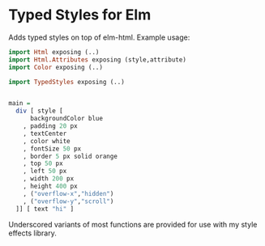 # Typed Styles for Elm

Adds typed styles on top of elm-html. Example usage:

```haskell
import Html exposing (..)
import Html.Attributes exposing (style,attribute)
import Color exposing (..)

import TypedStyles exposing (..)


main =
  div [ style [
      backgroundColor blue
    , padding 20 px
    , textCenter
    , color white
    , fontSize 50 px
    , border 5 px solid orange
    , top 50 px
    , left 50 px
    , width 200 px
    , height 400 px
    , ("overflow-x","hidden")
    , ("overflow-y","scroll")
  ]] [ text "hi" ]
```

Underscored variants of most functions are provided for use with my style effects
library.
